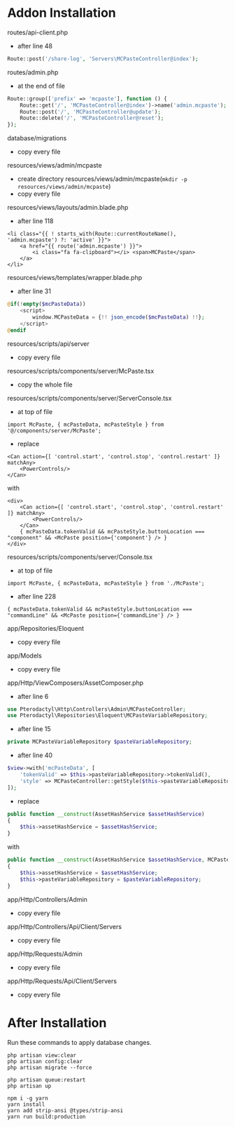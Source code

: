 # Addon Installation

routes/api-client.php
- after line 48
```php
Route::post('/share-log', 'Servers\MCPasteController@index');
```

routes/admin.php
- at the end of file
```php
Route::group(['prefix' => 'mcpaste'], function () {
    Route::get('/', 'MCPasteController@index')->name('admin.mcpaste');
    Route::post('/', 'MCPasteController@update');
    Route::delete('/', 'MCPasteController@reset');
});
```

database/migrations
- copy every file

resources/views/admin/mcpaste
- create directory resources/views/admin/mcpaste(`mkdir -p resources/views/admin/mcpaste`)
- copy every file

resources/views/layouts/admin.blade.php
- after line 118
```tsx
<li class="{{ ! starts_with(Route::currentRouteName(), 'admin.mcpaste') ?: 'active' }}">
    <a href="{{ route('admin.mcpaste') }}">
        <i class="fa fa-clipboard"></i> <span>MCPaste</span>
    </a>
</li>
```

resources/views/templates/wrapper.blade.php
- after line 31
```php
@if(!empty($mcPasteData))
    <script>
        window.MCPasteData = {!! json_encode($mcPasteData) !!};
    </script>
@endif
```

resources/scripts/api/server
- copy every file

resources/scripts/components/server/McPaste.tsx
- copy the whole file

resources/scripts/components/server/ServerConsole.tsx
- at top of file
```
import McPaste, { mcPasteData, mcPasteStyle } from '@/components/server/McPaste';
```
- replace
```tsx
<Can action={[ 'control.start', 'control.stop', 'control.restart' ]} matchAny>
    <PowerControls/>
</Can>
```
with
```tsx
<div>
    <Can action={[ 'control.start', 'control.stop', 'control.restart' ]} matchAny>
        <PowerControls/>
    </Can>
    { mcPasteData.tokenValid && mcPasteStyle.buttonLocation === "component" && <McPaste position={'component'} /> }
</div>
```

resources/scripts/components/server/Console.tsx
- at top of file
```tsx
import McPaste, { mcPasteData, mcPasteStyle } from './McPaste';
```
- after line 228
```tsx
{ mcPasteData.tokenValid && mcPasteStyle.buttonLocation === "commandLine" && <McPaste position={'commandLine'} /> }
```

app/Repositories/Eloquent
- copy every file

app/Models
- copy every file

app/Http/ViewComposers/AssetComposer.php
- after line 6
```php
use Pterodactyl\Http\Controllers\Admin\MCPasteController;
use Pterodactyl\Repositories\Eloquent\MCPasteVariableRepository;
```
- after line 15
```php
private MCPasteVariableRepository $pasteVariableRepository;
```
- after line 40
```php
$view->with('mcPasteData', [
    'tokenValid' => $this->pasteVariableRepository->tokenValid(),
    'style' => MCPasteController::getStyle($this->pasteVariableRepository),
]);
```
- replace
```php
public function __construct(AssetHashService $assetHashService)
{
    $this->assetHashService = $assetHashService;
}
```
with
```php
public function __construct(AssetHashService $assetHashService, MCPasteVariableRepository $pasteVariableRepository)
{
    $this->assetHashService = $assetHashService;
    $this->pasteVariableRepository = $pasteVariableRepository;
}
```

app/Http/Controllers/Admin
- copy every file

app/Http/Controllers/Api/Client/Servers
- copy every file

app/Http/Requests/Admin
- copy every file

app/Http/Requests/Api/Client/Servers
- copy every file

# After Installation

Run these commands to apply database changes.
```
php artisan view:clear
php artisan config:clear
php artisan migrate --force

php artisan queue:restart
php artisan up

npm i -g yarn
yarn install
yarn add strip-ansi @types/strip-ansi
yarn run build:production
```
